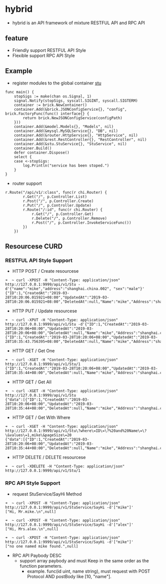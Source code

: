 # hybrid

- hybrid is an API framework of mixture RESTFUL API and RPC API 

## feature 
- Friendly support RESTFUL API Style
- Flexible support RPC API Style

## Example 

- register modules to the global container [stu](https://github.com/researchlab/hybrid/tree/master/examples/basic)

```
func main() {
	stopSigs := make(chan os.Signal, 1)
	signal.Notify(stopSigs, syscall.SIGINT, syscall.SIGTERM)
	container := brick.NewContainer()
	container.Add(&brick.JSONConfigService{}, "config", brick.FactoryFunc(func() interface{} {
		return brick.NewJSONConfigService(configPath)
	}))
	container.Add(&model.Models{}, "Models", nil)
	container.Add(&mysql.MySQLService{}, "DB", nil)
	container.Add(&router.HttpService{}, "HttpService", nil)
	container.Add(&rest.RestController{}, "RestController", nil)
	container.Add(&stu.StuService{}, "StuService", nil)
	container.Build()
	defer container.Dispose()
	select {
	case <-stopSigs:
		log.Println("service has been stoped.")
	}
}
```

- router support 

```
r.Route("/api/v1/:class", func(r chi.Router) {
		r.Get("/", p.Controller.List)
		r.Post("/", p.Controller.Create)
		r.Put("/", p.Controller.Update)
		r.Route("/:id", func(r chi.Router) {
			r.Get("/", p.Controller.Get)
			r.Delete("/", p.Controller.Remove)
			r.Post("/", p.Controller.InvokeServiceFunc())
		})
	})
```

## Resourcese CURD 

### RESTFUL API Style Support 

- HTTP POST  / Create resourcese
```
➜  ~ curl -XPOST -H "Content-Type: application/json" http://127.0.0.1:9999/api/v1/Stu -d'{"name":"mike","address":"shanghai.china.002", "sex":"male"}'
{"ID":1,"CreatedAt":"2019-03-28T10:20:06.015921+08:00","UpdatedAt":"2019-03-28T10:20:06.015921+08:00","DeletedAt":null,"Name":"mike","Address":"shanghai.china.002","Sex":"male"} 
```

- HTTP PUT / Update resourcese
```
➜  ~ curl -XPUT -H "Content-Type: application/json" http://127.0.0.1:9999/api/v1/Stu -d'{"ID":1,"CreatedAt":"2019-03-28T10:20:06+08:00","UpdatedAt":"2019-03-28T10:20:06+08:00","DeletedAt":null,"Name":"mike","Address":"shanghai.china.001","Sex":"male"}'
{"ID":1,"CreatedAt":"2019-03-28T10:20:06+08:00","UpdatedAt":"2019-03-28T10:35:43.756395+08:00","DeletedAt":null,"Name":"mike","Address":"shanghai.china.001","Sex":"male"}
```

- HTTP GET / Get One 
```
➜  ~ curl -XGET -H "Content-Type: application/json" http://127.0.0.1:9999/api/v1/Stu/1
{"ID":1,"CreatedAt":"2019-03-28T10:20:06+08:00","UpdatedAt":"2019-03-28T10:35:44+08:00","DeletedAt":null,"Name":"mike","Address":"shanghai.china.001","Sex":"male"}
```

- HTTP GET / Get All
```
➜  ~ curl -XGET -H "Content-Type: application/json" http://127.0.0.1:9999/api/v1/Stu
{"data":[{"ID":1,"CreatedAt":"2019-03-28T10:20:06+08:00","UpdatedAt":"2019-03-28T10:35:44+08:00","DeletedAt":null,"Name":"mike","Address":"shanghai.china.001","Sex":"male"}],"page":0,"pageCount":1,"pageSize":10}
```

- HTTP GET / Get With Where 
```
➜  ~ curl -XGET -H "Content-Type: application/json" http://127.0.0.1:9999/api/v1/Stu\?where\=ID\=\?%20and%20Name\=\?\&values\=1,mike\&pageSize\=20
{"data":[{"ID":1,"CreatedAt":"2019-03-28T10:20:06+08:00","UpdatedAt":"2019-03-28T10:35:44+08:00","DeletedAt":null,"Name":"mike","Address":"shanghai.china.001","Sex":"male"}],"page":0,"pageCount":1,"pageSize":20}
```

- HTTP DELETE / DELETE resourcese
```
➜  ~ curl -XDELETE -H "Content-Type: application/json" http://127.0.0.1:9999/api/v1/Stu/1
```

### RPC API Style Support 

- request StuService/SayHi Method 
```
➜  ~ curl -XPOST -H "Content-Type: application/json" http://127.0.0.1:9999/api/v1/StuService/SayHi -d'["mike"]'
["Hi, Mr.mike.\n",null]

➜  ~ curl -XPOST -H "Content-Type: application/json" http://127.0.0.1:9999/api/v1/StuService/SayHi -d'["alex"]'
["Hi, Mrs.alex.\n",null]

➜  ~ curl -XPOST -H "Content-Type: application/json" http://127.0.0.1:9999/api/v1/StuService/SayHi -d'["mike"]'
["no one named mike found.",null]
```

- RPC API Paybody DESC 
  - support array paybody and must Keep in the same order as the function parameters.
	- example. func(id uint, name string), must request with POST Protocol AND postBody like [10, "name"].
